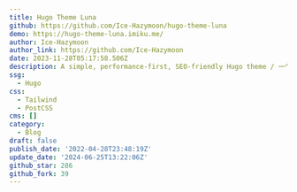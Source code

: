 ```yaml
---
title: Hugo Theme Luna
github: https://github.com/Ice-Hazymoon/hugo-theme-luna
demo: https://hugo-theme-luna.imiku.me/
author: Ice-Hazymoon
author_link: https://github.com/Ice-Hazymoon
date: 2023-11-28T05:17:58.506Z
description: A simple, performance-first, SEO-friendly Hugo theme / 一个轻量，快速，SEO 友好的 Hugo 主题
ssg:
  - Hugo
css:
  - Tailwind
  - PostCSS
cms: []
category:
  - Blog
draft: false
publish_date: '2022-04-28T23:48:19Z'
update_date: '2024-06-25T13:22:06Z'
github_star: 286
github_fork: 39
---
```

